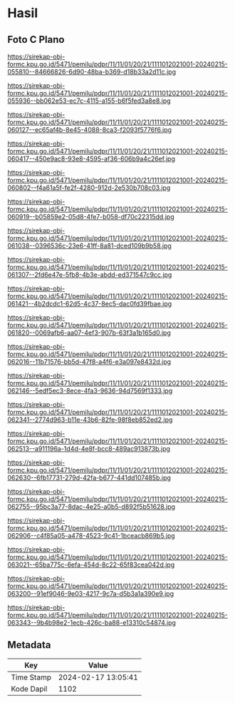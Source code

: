 # Hasil

## Foto C Plano

https://sirekap-obj-formc.kpu.go.id/5471/pemilu/pdpr/11/11/01/20/21/1111012021001-20240215-055810--84666826-6d90-48ba-b369-d18b33a2d11c.jpg

https://sirekap-obj-formc.kpu.go.id/5471/pemilu/pdpr/11/11/01/20/21/1111012021001-20240215-055936--bb062e53-ec7c-4115-a155-b6f5fed3a8e8.jpg

https://sirekap-obj-formc.kpu.go.id/5471/pemilu/pdpr/11/11/01/20/21/1111012021001-20240215-060127--ec65af4b-8e45-4088-8ca3-f2093f5776f6.jpg

https://sirekap-obj-formc.kpu.go.id/5471/pemilu/pdpr/11/11/01/20/21/1111012021001-20240215-060417--450e9ac8-93e8-4595-af36-606b9a4c26ef.jpg

https://sirekap-obj-formc.kpu.go.id/5471/pemilu/pdpr/11/11/01/20/21/1111012021001-20240215-060802--f4a61a5f-fe2f-4280-912d-2e530b708c03.jpg

https://sirekap-obj-formc.kpu.go.id/5471/pemilu/pdpr/11/11/01/20/21/1111012021001-20240215-060919--b05859e2-05d8-4fe7-b058-df70c22315dd.jpg

https://sirekap-obj-formc.kpu.go.id/5471/pemilu/pdpr/11/11/01/20/21/1111012021001-20240215-061038--0396536c-23e6-41ff-8a81-dced109b9b58.jpg

https://sirekap-obj-formc.kpu.go.id/5471/pemilu/pdpr/11/11/01/20/21/1111012021001-20240215-061307--2fd6e47e-5fb8-4b3e-abdd-ed371547c9cc.jpg

https://sirekap-obj-formc.kpu.go.id/5471/pemilu/pdpr/11/11/01/20/21/1111012021001-20240215-061421--4b2dcdc1-62d5-4c37-8ec5-dac0fd39fbae.jpg

https://sirekap-obj-formc.kpu.go.id/5471/pemilu/pdpr/11/11/01/20/21/1111012021001-20240215-061820--0069afb6-aa07-4ef3-907b-63f3a1b165d0.jpg

https://sirekap-obj-formc.kpu.go.id/5471/pemilu/pdpr/11/11/01/20/21/1111012021001-20240215-062016--11b71576-bb5d-47f8-a4f6-e3a097e8432d.jpg

https://sirekap-obj-formc.kpu.go.id/5471/pemilu/pdpr/11/11/01/20/21/1111012021001-20240215-062146--5edf5ec3-8ece-4fa3-9636-94d7569f1333.jpg

https://sirekap-obj-formc.kpu.go.id/5471/pemilu/pdpr/11/11/01/20/21/1111012021001-20240215-062341--2774d963-b11e-43b6-82fe-98f8eb852ed2.jpg

https://sirekap-obj-formc.kpu.go.id/5471/pemilu/pdpr/11/11/01/20/21/1111012021001-20240215-062513--a911196a-1d4d-4e8f-bcc8-489ac913873b.jpg

https://sirekap-obj-formc.kpu.go.id/5471/pemilu/pdpr/11/11/01/20/21/1111012021001-20240215-062630--6fb17731-279d-42fa-b677-441dd107485b.jpg

https://sirekap-obj-formc.kpu.go.id/5471/pemilu/pdpr/11/11/01/20/21/1111012021001-20240215-062755--95bc3a77-8dac-4e25-a0b5-d892f5b51628.jpg

https://sirekap-obj-formc.kpu.go.id/5471/pemilu/pdpr/11/11/01/20/21/1111012021001-20240215-062906--c4f85a05-a478-4523-9c41-1bceacb869b5.jpg

https://sirekap-obj-formc.kpu.go.id/5471/pemilu/pdpr/11/11/01/20/21/1111012021001-20240215-063021--65ba775c-6efa-454d-8c22-65f83cea042d.jpg

https://sirekap-obj-formc.kpu.go.id/5471/pemilu/pdpr/11/11/01/20/21/1111012021001-20240215-063200--91ef9046-9e03-4217-9c7a-d5b3a1a390e9.jpg

https://sirekap-obj-formc.kpu.go.id/5471/pemilu/pdpr/11/11/01/20/21/1111012021001-20240215-063343--9b4b98e2-1ecb-426c-ba88-e13310c54874.jpg


## Metadata

| Key        | Value               |
| ---------- | ------------------- |
| Time Stamp | 2024-02-17 13:05:41 |
| Kode Dapil | 1102                |



